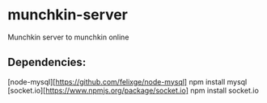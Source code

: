 # munchkin-server

Munchkin server to munchkin online

## Dependencies:
[node-mysql][https://github.com/felixge/node-mysql]
	npm install mysql
[socket.io][https://www.npmjs.org/package/socket.io]
	npm install socket.io
